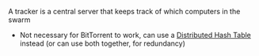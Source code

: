 A tracker is a central server that keeps track of which computers in the swarm
- Not necessary for BitTorrent to work, can use a [Distributed Hash Table](Distributed%20Hash%20Table.md) instead (or can use both together, for redundancy)

